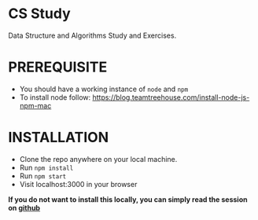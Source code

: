 # CS Study
Data Structure and Algorithms Study and Exercises.

# PREREQUISITE
- You should have a working instance of `node` and `npm`
- To install node follow: https://blog.teamtreehouse.com/install-node-js-npm-mac

# INSTALLATION
- Clone the repo anywhere on your local machine.
- Run `npm install`
- Run `npm start`
- Visit localhost:3000 in your browser

**If you do not want to install this locally, you can simply read the session on [github](https://github.com/fly2abhishek/cs-study/tree/master/sessions)**